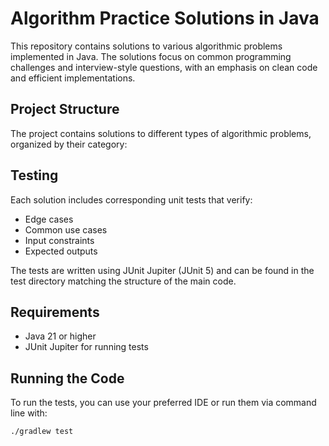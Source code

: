 # Algorithm Practice Solutions in Java

This repository contains solutions to various algorithmic problems implemented in Java. The solutions focus on common programming challenges and interview-style questions, with an emphasis on clean code and efficient implementations.

## Project Structure

The project contains solutions to different types of algorithmic problems, organized by their category:

## Testing

Each solution includes corresponding unit tests that verify:
- Edge cases
- Common use cases
- Input constraints
- Expected outputs

The tests are written using JUnit Jupiter (JUnit 5) and can be found in the test directory matching the structure of the main code.

## Requirements

- Java 21 or higher
- JUnit Jupiter for running tests

## Running the Code

To run the tests, you can use your preferred IDE or run them via command line with:

```bash
./gradlew test
```
